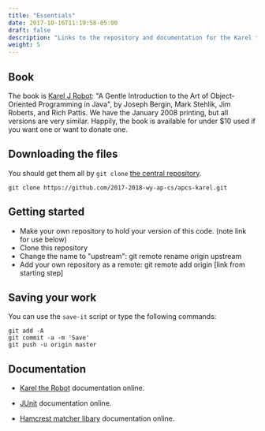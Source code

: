 ```yaml
---
title: "Essentials"
date: 2017-10-16T11:19:58-05:00
draft: false
description: "Links to the repository and documentation for the Karel the Robot unit."
weight: 5
---
```

## Book

The book is [Karel J Robot](https://www.amazon.com/Karel-Robot-Introduction-Object-Oriented-Programming/dp/0970579519): "A Gentle Introduction to the Art of
Object-Oriented Programming in Java", by Joseph Bergin, Mark Stehlik,
Jim Roberts, and Rich Pattis. We have the January 2008 printing, but
all versions are very similar. Happily, the book is available for under $10 used if you 
want one or want to donate one.

## Downloading the files

You should get them all by `git clone` [the central repository](https://github.com/2017-2018-wy-ap-cs/apcs-karel).
```git
git clone https://github.com/2017-2018-wy-ap-cs/apcs-karel.git
```

## Getting started 

* Make your own repository to hold your version of this code. (note link for use below)
* Clone this repository
* Change the name to "upstream":
     git remote rename origin upstream
* Add your own repository as a remote:
     git remote add origin [link from starting step]

## Saving your work

You can use the `save-it` script or type the following commands:

```git
git add -A
git commit -a -m 'Save'
git push -u origin master
```

## Documentation

* [Karel the Robot](https://csis.pace.edu/~bergin/KarelJava2ed/KJRdocs/index.html) documentation online.

* [JUnit](http://junit.org/junit4/javadoc/latest/) documentation online.

* [Hamcrest matcher libary](http://hamcrest.org/JavaHamcrest/javadoc/1.3/) documentation online.


